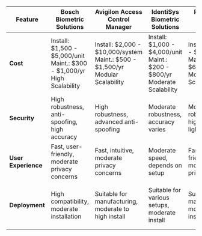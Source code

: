 | **Feature**             | **Bosch Biometric Solutions**                  | **Avigilon Access Control Manager**         | **IdentiSys Biometric Solutions**           | **Recogtech Biometric Solutions**           | **Nedap Biometric Solutions**              | **Umbrella Security Systems**             |
|-------------------------|-----------------------------------------------|---------------------------------------------|---------------------------------------------|---------------------------------------------|--------------------------------------------|-------------------------------------------|
| **Cost**                | Install: $1,500 - $5,000/unit <br> Maint.: $300 - $1,000/yr <br> High Scalability | Install: $2,000 - $10,000/system <br> Maint.: $500 - $1,500/yr <br> Modular Scalability | Install: $1,000 - $4,000/unit <br> Maint.: $200 - $800/yr <br> Moderate Scalability | Install: $1,200 - $4,500/unit <br> Maint.: $200 - $600/yr <br> Moderate Scalability | Install: $2,500 - $7,000/unit <br> Maint.: $400 - $1,200/yr <br> High Scalability | Install: $1,500 - $5,000/unit <br> Maint.: $300 - $800/yr <br> Moderate to High Scalability |
| **Security**            | High robustness, anti-spoofing, high accuracy | High robustness, advanced anti-spoofing     | Moderate robustness, accuracy varies        | Moderate robustness, high in good lighting | High robustness, advanced biometric matching | Moderate to high robustness               |
| **User Experience**     | Fast, user-friendly, moderate privacy concerns | Fast, intuitive, moderate privacy concerns | Moderate speed, depends on setup           | Fast, user-friendly, moderate privacy      | Fast, very user-friendly                  | Moderate to fast, user-friendly           |
| **Deployment**          | High compatibility, moderate installation      | Suitable for manufacturing, moderate to high install | Suitable for various setups, moderate install | Suitable for manufacturing, moderate install | Ideal for large facilities, moderate to high install | Various environments, moderate install |
